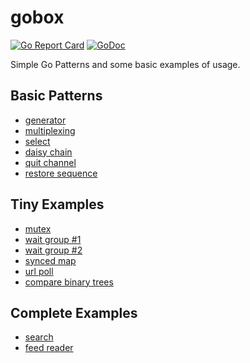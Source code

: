 # gobox

[![Go Report Card](https://goreportcard.com/badge/github.com/weak-head/gobox)](https://goreportcard.com/report/github.com/weak-head/gobox)
[![GoDoc](https://godoc.org/github.com/weah-head/gobox?status.svg)](https://godoc.org/github.com/weak-head/gobox)

Simple Go Patterns and some basic examples of usage.

## Basic Patterns

- [generator](pkg/patterns/generator.go)
- [multiplexing](pkg/patterns/multiplexing.go)
- [select](pkg/patterns/selecttimeout.go)
- [daisy chain](pkg/patterns/daisychain.go)
- [quit channel](pkg/patterns/quitchannel.go)
- [restore sequence](pkg/patterns/restoreseqeunce.go)

## Tiny Examples

- [mutex](pkg/concur/counter/counter.go)
- [wait group #1](pkg/concur/chans/chans.go)
- [wait group #2](pkg/concur/chans/subred.go)
- [synced map](pkg/concur/crawler/crawler.go)
- [url poll](pkg/concur/poller/poller.go)
- [compare binary trees](pkg/concur/tree/tree.go)

## Complete Examples

- [search](pkg/example/search)
- [feed reader](pkg/example/feedreader)
